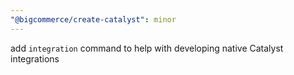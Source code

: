 ```yaml
---
"@bigcommerce/create-catalyst": minor
---
```


add `integration` command to help with developing native Catalyst integrations
